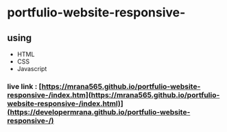 # portfulio-website-responsive-

## using

* HTML
* CSS
* Javascript

### live link : [https://mrana565.github.io/portfulio-website-responsive-/index.htm](https://mrana565.github.io/portfulio-website-responsive-/index.html)](https://developermrana.github.io/portfulio-website-responsive-/)
